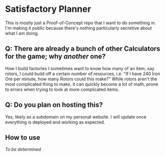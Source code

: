 # Satisfactory Planner

This is mostly just a Proof-of-Concept repo that I want to do something in. I'm making it public because there's nothing particularly secretive about what I am doing.

## Q: There are already a bunch of other Calculators for the game; why _another_ one?

How I build factories I sometimes want to know how many of an item, say rotors, I could build off a certain number of resources, i.e. "If I have 240 Iron Ore per minute, how many Rotors could this make?" While rotors aren't the most complicated thing to make, it can quickly become a lot of math, prone to errors when trying to look at more complicated items. 

## Q: Do you plan on hosting this?

Yes, likely as a subdomain on my personal website. I will update once everything is deployed and working as expected.

## How to use

_To be determined_